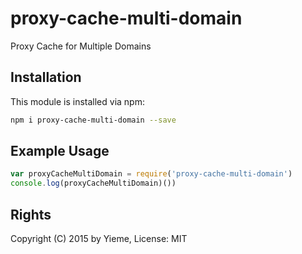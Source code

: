# proxy-cache-multi-domain

Proxy Cache for Multiple Domains

## Installation

This module is installed via npm:

```sh
npm i proxy-cache-multi-domain --save
```

## Example Usage

```js
var proxyCacheMultiDomain = require('proxy-cache-multi-domain')
console.log(proxyCacheMultiDomain)())
```

## Rights

Copyright (C) 2015 by Yieme, License: MIT
